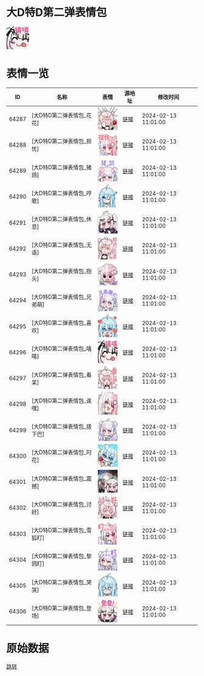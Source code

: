 # 大D特D第二弹表情包

<img src="./cover.png" height="60" alt="cover" />

# 表情一览

|ID|名称|表情|源地址|修改时间|
|----|----|----|----|----|
|64287|[大D特D第二弹表情包_花花]|<img src="./pic/064287_%5B大D特D第二弹表情包_花花%5D.png" height="60" alt="花花"/>|[链接](https://i0.hdslb.com/bfs/garb/553f860fe31a2515a8910e261eda8be8a3c07f84.png)|2024-02-13 11:01:00|
|64288|[大D特D第二弹表情包_担忧]|<img src="./pic/064288_%5B大D特D第二弹表情包_担忧%5D.png" height="60" alt="担忧"/>|[链接](https://i0.hdslb.com/bfs/garb/bc891270d5da5dcf0962767dccb3a893d9d47020.png)|2024-02-13 11:01:00|
|64289|[大D特D第二弹表情包_猪鸽]|<img src="./pic/064289_%5B大D特D第二弹表情包_猪鸽%5D.png" height="60" alt="猪鸽"/>|[链接](https://i0.hdslb.com/bfs/garb/8469b6265fa5eb1927683e8546914456934c8b0b.png)|2024-02-13 11:01:00|
|64290|[大D特D第二弹表情包_哼歌]|<img src="./pic/064290_%5B大D特D第二弹表情包_哼歌%5D.png" height="60" alt="哼歌"/>|[链接](https://i0.hdslb.com/bfs/garb/b53543bd7a2ef1385898817994603abdb1835de9.png)|2024-02-13 11:01:00|
|64291|[大D特D第二弹表情包_休息]|<img src="./pic/064291_%5B大D特D第二弹表情包_休息%5D.png" height="60" alt="休息"/>|[链接](https://i0.hdslb.com/bfs/garb/d53b9e6268a0a80b84ce1f39a708cd2ff0343eca.png)|2024-02-13 11:01:00|
|64292|[大D特D第二弹表情包_无语]|<img src="./pic/064292_%5B大D特D第二弹表情包_无语%5D.png" height="60" alt="无语"/>|[链接](https://i0.hdslb.com/bfs/garb/4b655eb0ef9a702ff6b3a595528a6841a0663ff4.png)|2024-02-13 11:01:00|
|64293|[大D特D第二弹表情包_抱头]|<img src="./pic/064293_%5B大D特D第二弹表情包_抱头%5D.png" height="60" alt="抱头"/>|[链接](https://i0.hdslb.com/bfs/garb/89f0f4117625bd34a95fe4382bf29f88e14c90f2.png)|2024-02-13 11:01:00|
|64294|[大D特D第二弹表情包_兄弟萌]|<img src="./pic/064294_%5B大D特D第二弹表情包_兄弟萌%5D.png" height="60" alt="兄弟萌"/>|[链接](https://i0.hdslb.com/bfs/garb/b71a9e9f63f69e78845d3ebf007c683500885878.png)|2024-02-13 11:01:00|
|64295|[大D特D第二弹表情包_喜欢]|<img src="./pic/064295_%5B大D特D第二弹表情包_喜欢%5D.png" height="60" alt="喜欢"/>|[链接](https://i0.hdslb.com/bfs/garb/50231322d6941bde5acc1f5b207efec048beea3e.png)|2024-02-13 11:01:00|
|64296|[大D特D第二弹表情包_嘻嘻]|<img src="./pic/064296_%5B大D特D第二弹表情包_嘻嘻%5D.png" height="60" alt="嘻嘻"/>|[链接](https://i0.hdslb.com/bfs/garb/ad3c95932535b4b757471261e621dc30ce2245e3.png)|2024-02-13 11:01:00|
|64297|[大D特D第二弹表情包_看呆]|<img src="./pic/064297_%5B大D特D第二弹表情包_看呆%5D.png" height="60" alt="看呆"/>|[链接](https://i0.hdslb.com/bfs/garb/7a4045262017ab3b7f1825d711b83e938e55b0ec.png)|2024-02-13 11:01:00|
|64298|[大D特D第二弹表情包_诶嘿]|<img src="./pic/064298_%5B大D特D第二弹表情包_诶嘿%5D.png" height="60" alt="诶嘿"/>|[链接](https://i0.hdslb.com/bfs/garb/ffb127284414d8f579071a1439bad5b24a8a4ed0.png)|2024-02-13 11:01:00|
|64299|[大D特D第二弹表情包_搓下巴]|<img src="./pic/064299_%5B大D特D第二弹表情包_搓下巴%5D.png" height="60" alt="搓下巴"/>|[链接](https://i0.hdslb.com/bfs/garb/6b24224d6d4ad2348af98e74a96c460fd91733a3.png)|2024-02-13 11:01:00|
|64300|[大D特D第二弹表情包_叼花]|<img src="./pic/064300_%5B大D特D第二弹表情包_叼花%5D.png" height="60" alt="叼花"/>|[链接](https://i0.hdslb.com/bfs/garb/59708358d88361e513e61ee2bf4ae66cb83f9f8d.png)|2024-02-13 11:01:00|
|64301|[大D特D第二弹表情包_震撼]|<img src="./pic/064301_%5B大D特D第二弹表情包_震撼%5D.png" height="60" alt="震撼"/>|[链接](https://i0.hdslb.com/bfs/garb/1c2c8183a8bbad66e808e1e5878fd02213454646.png)|2024-02-13 11:01:00|
|64302|[大D特D第二弹表情包_讨好]|<img src="./pic/064302_%5B大D特D第二弹表情包_讨好%5D.png" height="60" alt="讨好"/>|[链接](https://i0.hdslb.com/bfs/garb/5152835bbf2a80bf92266508ee4663a9ee11ae3d.png)|2024-02-13 11:01:00|
|64303|[大D特D第二弹表情包_雪狐盯]|<img src="./pic/064303_%5B大D特D第二弹表情包_雪狐盯%5D.png" height="60" alt="雪狐盯"/>|[链接](https://i0.hdslb.com/bfs/garb/c6a96b031af41c3f6d5e9de82778cdd78a4495ad.png)|2024-02-13 11:01:00|
|64304|[大D特D第二弹表情包_黎鸽盯]|<img src="./pic/064304_%5B大D特D第二弹表情包_黎鸽盯%5D.png" height="60" alt="黎鸽盯"/>|[链接](https://i0.hdslb.com/bfs/garb/7398a5b395f2dd9a9ee2d59cb68d5a711961c360.png)|2024-02-13 11:01:00|
|64305|[大D特D第二弹表情包_哭哭]|<img src="./pic/064305_%5B大D特D第二弹表情包_哭哭%5D.png" height="60" alt="哭哭"/>|[链接](https://i0.hdslb.com/bfs/garb/94cb2a4a9767ecc5dea850298bf22540eaf01d00.png)|2024-02-13 11:01:00|
|64306|[大D特D第二弹表情包_登场]|<img src="./pic/064306_%5B大D特D第二弹表情包_登场%5D.png" height="60" alt="登场"/>|[链接](https://i0.hdslb.com/bfs/garb/1482206c360caba3a657b591ef06e330211a6d88.png)|2024-02-13 11:01:00|

# 原始数据

[跳转](./raw.json)

